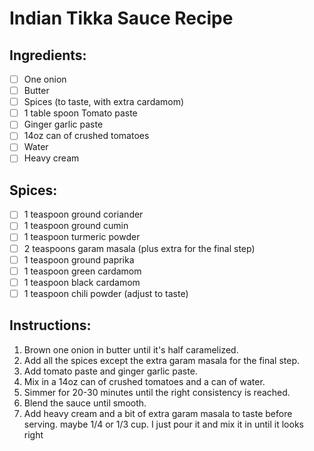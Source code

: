 # Indian Tikka Sauce Recipe

## Ingredients:
- [ ] One onion
- [ ] Butter
- [ ] Spices (to taste, with extra cardamom)
- [ ] 1 table spoon Tomato paste
- [ ] Ginger garlic paste
- [ ] 14oz can of crushed tomatoes
- [ ] Water
- [ ] Heavy cream

## Spices:
- [ ] 1 teaspoon ground coriander
- [ ] 1 teaspoon ground cumin
- [ ] 1 teaspoon turmeric powder
- [ ] 2 teaspoons garam masala (plus extra for the final step)
- [ ] 1 teaspoon ground paprika
- [ ] 1 teaspoon green cardamom
- [ ] 1 teaspoon black cardamom
- [ ] 1 teaspoon chili powder (adjust to taste)

## Instructions:
1. Brown one onion in butter until it's half caramelized.
2. Add all the spices except the extra garam masala for the final step.
3. Add tomato paste and ginger garlic paste.
4. Mix in a 14oz can of crushed tomatoes and a can of water.
5. Simmer for 20-30 minutes until the right consistency is reached.
6. Blend the sauce until smooth.
7. Add heavy cream and a bit of extra garam masala to taste before serving. maybe 1/4 or 1/3 cup. I just pour it and mix it in until it looks right
